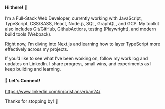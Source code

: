 #### Hi there! 👋

I’m a Full-Stack Web Developer, currently working with JavaScript, TypeScript, CSS/SASS, React, Node.js, SQL, GraphQL, and GCP. My toolkit also includes Git/GitHub, GithubActions, testing (Playwright), and modern build tools (Webpack).

Right now, I’m diving into Next.js and learning how to layer TypeScript more effectively across my projects.

If you’d like to see what I’ve been working on, follow my work log and updates on LinkedIn. I share progress, small wins, and experiments as I keep building and learning.

#### 🤝 Let's Connect!
       
https://www.linkedin.com/in/cristianserban24/

Thanks for stopping by! 🚀
